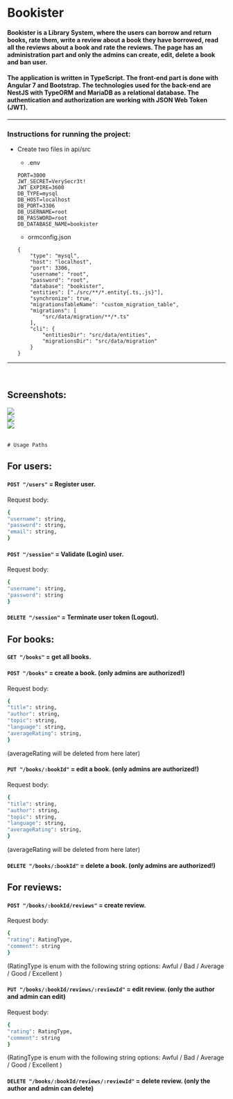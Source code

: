 # Bookister

#### Bookister is a Library System, where the users can borrow and return books, rate them, write a review about a book they have borrowed, read all the reviews about a book and rate the reviews. The page has an administration part and only the admins can create, edit, delete a book and ban user.

#### The application is written in TypeScript. The front-end part is done with Angular 7 and Bootstrap. The technologies used for the back-end are NestJS with TypeORM and MariaDB as a relational database. The authentication and authorization are working with JSON Web Token (JWT).

<hr size="1">

### Instructions for running the project:

* Create two files in api/src
    * .env

    ```
    PORT=3000
    JWT_SECRET=VerySecr3t!
    JWT_EXPIRE=3600
    DB_TYPE=mysql
    DB_HOST=localhost
    DB_PORT=3306
    DB_USERNAME=root
    DB_PASSWORD=root
    DB_DATABASE_NAME=bookister
    ```
    
    * ormconfig.json

    ```
    {
        "type": "mysql",
        "host": "localhost",
        "port": 3306,
        "username": "root",
        "password": "root",
        "database": "bookister",
        "entities": ["./src/**/*.entity{.ts,.js}"],
        "synchronize": true,
        "migrationsTableName": "custom_migration_table",
        "migrations": [
            "src/data/migration/**/*.ts"
        ],
        "cli": {
            "entitiesDir": "src/data/entities",
            "migrationsDir": "src/data/migration"
        }
    }

    ```
   
   
<hr>
<br />

## Screenshots:


<img src="https://user-images.githubusercontent.com/13811965/67276614-c14c8000-f4cd-11e9-8586-df7e7f4f3a0c.png">
<br />
<img src="https://user-images.githubusercontent.com/13811965/67276554-9feb9400-f4cd-11e9-9627-8089797e83b6.png" width="">
<br />
<img src="https://user-images.githubusercontent.com/13811965/67276716-f35de200-f4cd-11e9-87ce-4b9b54c96748.png">



<br />
<br />



    # Usage Paths

  

## For users:

#### ``POST "/users"`` = Register user.
Request body:

```bash
{
"username": string,
"password": string,
"email": string,
}
```

#### ``POST "/session"`` = Validate (Login) user.
Request body:

```bash
{
"username": string,
"password": string
}
```

#### ``DELETE "/session"`` = Terminate user token (Logout).

  
## For books:

#### ``GET "/books"`` = get all books.

#### ``POST "/books"`` = create a book. (only admins are authorized!)
Request body:

```bash
{
"title": string,
"author": string,
"topic": string,
"language": string,
"averageRating": string,
}
```

(averageRating will be deleted from here later)


#### ``PUT "/books/:bookId"`` = edit a book. (only admins are authorized!)
Request body:

```bash
{
"title": string,
"author": string,
"topic": string,
"language": string,
"averageRating": string,
}
```

(averageRating will be deleted from here later)


#### ``DELETE "/books/:bookId"`` = delete a book. (only admins are authorized!)



## For reviews:

#### ``POST "/books/:bookId/reviews"`` = create review.
Request body:

```bash
{
"rating": RatingType,
"comment": string
}
```

(RatingType is enum with the following string options: Awful / Bad / Average / Good / Excellent )


#### ``PUT "/books/:bookId/reviews/:reviewId"`` = edit review. (only the author and admin can edit)
Request body:

```bash
{
"rating": RatingType,
"comment": string
}
```

(RatingType is enum with the following string options: Awful / Bad / Average / Good / Excellent )

#### ``DELETE "/books/:bookId/reviews/:reviewId"`` = delete review. (only the author and admin can delete)





